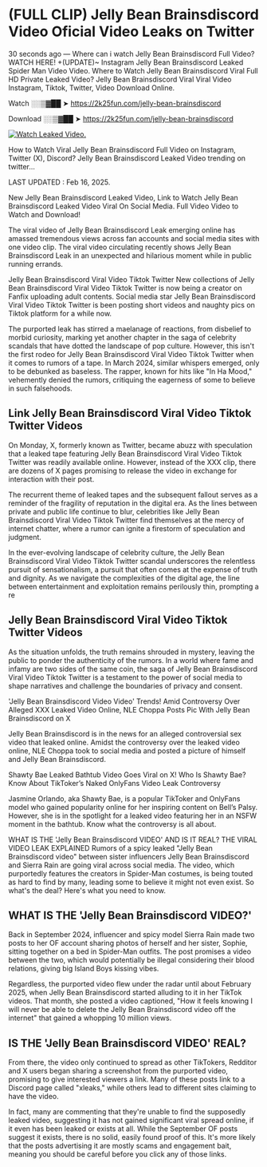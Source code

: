 # (FULL CLIP) Jelly Bean Brainsdiscord Video Oficial Video Leaks on Twitter

30 seconds ago — Where can i watch Jelly Bean Brainsdiscord Full Video? WATCH HERE! +(UPDATE)~ Instagram Jelly Bean Brainsdiscord Leaked Spider Man Video Video. Where to Watch Jelly Bean Brainsdiscord Viral Full HD Private Leaked Video? Jelly Bean Brainsdiscord Viral Viral Video Instagram, Tiktok, Twitter, Video Download Online.

Watch ░░▒▓██ ➤ https://2k25fun.com/jelly-bean-brainsdiscord

Download ░░▒▓██ ➤ https://2k25fun.com/jelly-bean-brainsdiscord

[![Watch Leaked Video.](https://miro.medium.com/v2/resize:fit:828/format:webp/1*cilzJN44JGOrTw9NJCrNHA.gif "Watch Leaked Video")](https://2k25fun.com/jelly-bean-brainsdiscord)

How to Watch Viral Jelly Bean Brainsdiscord Full Video on Instagram, Twitter (X), Discord? Jelly Bean Brainsdiscord Leaked Video trending on twitter...

LAST UPDATED : Feb 16, 2025.

New Jelly Bean Brainsdiscord Leaked Video, Link to Watch Jelly Bean Brainsdiscord Leaked Video Viral On Social Media. Full Video Video to Watch and Download!

The viral video of Jelly Bean Brainsdiscord Leak emerging online has amassed tremendous views across fan accounts and social media sites with one video clip. The viral video circulating recently shows Jelly Bean Brainsdiscord Leak in an unexpected and hilarious moment while in public running errands.

Jelly Bean Brainsdiscord Viral Video Tiktok Twitter New collections of Jelly Bean Brainsdiscord Viral Video Tiktok Twitter is now being a creator on Fanfix uploading adult contents. Social media star Jelly Bean Brainsdiscord Viral Video Tiktok Twitter is been posting short videos and naughty pics on Tiktok platform for a while now.

The purported leak has stirred a maelanage of reactions, from disbelief to morbid curiosity, marking yet another chapter in the saga of celebrity scandals that have dotted the landscape of pop culture. However, this isn't the first rodeo for Jelly Bean Brainsdiscord Viral Video Tiktok Twitter when it comes to rumors of a tape. In March 2024, similar whispers emerged, only to be debunked as baseless. The rapper, known for hits like "In Ha Mood," vehemently denied the rumors, critiquing the eagerness of some to believe in such falsehoods.

## Link Jelly Bean Brainsdiscord Viral Video Tiktok Twitter Videos

On Monday, X, formerly known as Twitter, became abuzz with speculation that a leaked tape featuring Jelly Bean Brainsdiscord Viral Video Tiktok Twitter was readily available online. However, instead of the XXX clip, there are dozens of X pages promising to release the video in exchange for interaction with their post.

The recurrent theme of leaked tapes and the subsequent fallout serves as a reminder of the fragility of reputation in the digital era. As the lines between private and public life continue to blur, celebrities like Jelly Bean Brainsdiscord Viral Video Tiktok Twitter find themselves at the mercy of internet chatter, where a rumor can ignite a firestorm of speculation and judgment.

In the ever-evolving landscape of celebrity culture, the Jelly Bean Brainsdiscord Viral Video Tiktok Twitter scandal underscores the relentless pursuit of sensationalism, a pursuit that often comes at the expense of truth and dignity. As we navigate the complexities of the digital age, the line between entertainment and exploitation remains perilously thin, prompting a re

##  Jelly Bean Brainsdiscord Viral Video Tiktok Twitter Videos

As the situation unfolds, the truth remains shrouded in mystery, leaving the public to ponder the authenticity of the rumors. In a world where fame and infamy are two sides of the same coin, the saga of Jelly Bean Brainsdiscord Viral Video Tiktok Twitter is a testament to the power of social media to shape narratives and challenge the boundaries of privacy and consent.

'Jelly Bean Brainsdiscord Video Video' Trends! Amid Controversy Over Alleged XXX Leaked Video Online, NLE Choppa Posts Pic With Jelly Bean Brainsdiscord on X

Jelly Bean Brainsdiscord is in the news for an alleged controversial sex video that leaked online. Amidst the controversy over the leaked video online, NLE Choppa took to social media and posted a picture of himself and Jelly Bean Brainsdiscord.

Shawty Bae Leaked Bathtub Video Goes Viral on X! Who Is Shawty Bae? Know About TikToker’s Naked OnlyFans Video Leak Controversy

Jasmine Orlando, aka Shawty Bae, is a popular TikToker and OnlyFans model who gained popularity online for her inspiring content on Bell’s Palsy. However, she is in the spotlight for a leaked video featuring her in an NSFW moment in the bathtub. Know what the controversy is all about.

WHAT IS THE 'Jelly Bean Brainsdiscord VIDEO' AND IS IT REAL? THE VIRAL VIDEO LEAK EXPLAINED Rumors of a spicy leaked "Jelly Bean Brainsdiscord video" between sister influencers Jelly Bean Brainsdiscord and Sierra Rain are going viral across social media. The video, which purportedly features the creators in Spider-Man costumes, is being touted as hard to find by many, leading some to believe it might not even exist. So what's the deal? Here's what you need to know.

## WHAT IS THE 'Jelly Bean Brainsdiscord VIDEO?'

Back in September 2024, influencer and spicy model Sierra Rain made two posts to her OF account sharing photos of herself and her sister, Sophie, sitting together on a bed in Spider-Man outfits. The post promises a video between the two, which would potentially be illegal considering their blood relations, giving big Island Boys kissing vibes.

Regardless, the purported video flew under the radar until about February 2025, when Jelly Bean Brainsdiscord started alluding to it in her TikTok videos. That month, she posted a video captioned, "How it feels knowing I will never be able to delete the Jelly Bean Brainsdiscord video off the internet" that gained a whopping 10 million views.

## IS THE 'Jelly Bean Brainsdiscord VIDEO' REAL?

From there, the video only continued to spread as other TikTokers, Redditor and X users began sharing a screenshot from the purported video, promising to give interested viewers a link. Many of these posts link to a Discord page called "xleaks," while others lead to different sites claiming to have the video.

In fact, many are commenting that they're unable to find the supposedly leaked video, suggesting it has not gained significant viral spread online, if it even has been leaked or exists at all. While the September OF posts suggest it exists, there is no solid, easily found proof of this. It's more likely that the posts advertising it are mostly scams and engagement bait, meaning you should be careful before you click any of those links.